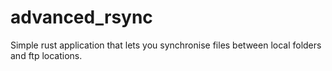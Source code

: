 # advanced_rsync
Simple rust application that lets you synchronise files between local folders and ftp locations.
